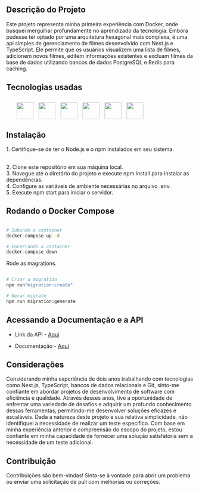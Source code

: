 ## Descrição do Projeto

<p style="text-align: left">Este projeto representa minha primeira experiência com Docker, onde busquei mergulhar profundamente no aprendizado da tecnologia. Embora pudesse ter optado por uma arquitetura hexagonal mais complexa, é uma api simples de gerenciamento de filmes desenvolvido com Nest.js e TypeScript. Ele permite que os usuários visualizem uma lista de filmes, adicionem novos filmes, editem informações existentes e excluam filmes da base de dados utilizando bancos de dados PostgreSQL e Redis para caching.</p>


## Tecnologias usadas

<div style="display: flex; margin: 2em; gap: 1em;" >
 <img src="https://cdn.jsdelivr.net/gh/devicons/devicon@latest/icons/nestjs/nestjs-original.svg" height="45" width="45" />
  <img src="https://cdn.jsdelivr.net/gh/devicons/devicon@latest/icons/redis/redis-original.svg" height="45" width="45" />
  <img src="https://cdn.jsdelivr.net/gh/devicons/devicon@latest/icons/typescript/typescript-original.svg" height="45" width="45"/>
  <img src="https://cdn.jsdelivr.net/gh/devicons/devicon@latest/icons/swagger/swagger-original.svg" height="45" width="45" />  
  <img src="https://cdn.jsdelivr.net/gh/devicons/devicon@latest/icons/postgresql/postgresql-original.svg" height="45" width="45"/>
  <img src="https://cdn.jsdelivr.net/gh/devicons/devicon@latest/icons/docker/docker-original.svg" height="45" width="45" />
                     
</div>

## Instalação

<p style="text-align: left">
1. Certifique-se de ter o Node.js e o npm instalados em seu sistema.</p> </br>
2. Clone este repositório em sua máquina local.</br>
3. Navegue até o diretório do projeto e execute npm install para instalar as dependências.</br>
4. Configure as variáveis de ambiente necessárias no arquivo .env.</br>
5. Execute npm start para iniciar o servidor.</p>

## Rodando o Docker Compose

```bash

# Subindo o container
docker-compose up -d

# Encerrando o container
docker-compose down
```

<p style="text-align: left">Rode as magrations.</p>

```bash

# Criar a migration
npm run"migration:create"

# Gerar migrate
npm run migration:generate

```

## Acessando a Documentação e a API

-  Link da API - [Aqui](https://api-movie-agpv.onrender.com/)

- Documentação - [Aqui](https://api-movie-agpv.onrender.com/api)

## Considerações

<p style="text-align: left">Considerando minha experiência de dois anos trabalhando com tecnologias como Nest.js, TypeScript, bancos de dados relacionais e Git, sinto-me confiante em abordar projetos de desenvolvimento de software com eficiência e qualidade. Através desses anos, tive a oportunidade de enfrentar uma variedade de desafios e adquirir um profundo conhecimento dessas ferramentas, permitindo-me desenvolver soluções eficazes e escaláveis. Dada a natureza deste projeto e sua relativa simplicidade, não identifiquei a necessidade de realizar um teste específico. Com base em minha experiência anterior e compreensão do escopo do projeto, estou confiante em minha capacidade de fornecer uma solução satisfatória sem a necessidade de um teste adicional.</p>

## Contribuição

<p style="text-align: left">Contribuições são bem-vindas! Sinta-se à vontade para abrir um problema ou enviar uma solicitação de pull com melhorias ou correções.</p>
